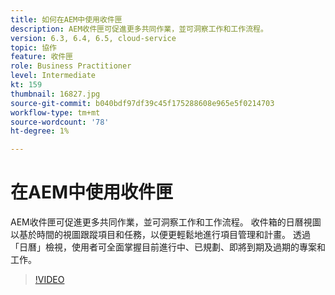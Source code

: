 ```yaml
---
title: 如何在AEM中使用收件匣
description: AEM收件匣可促進更多共同作業，並可洞察工作和工作流程。
version: 6.3, 6.4, 6.5, cloud-service
topic: 協作
feature: 收件匣
role: Business Practitioner
level: Intermediate
kt: 159
thumbnail: 16827.jpg
source-git-commit: b040bdf97df39c45f175288608e965e5f0214703
workflow-type: tm+mt
source-wordcount: '78'
ht-degree: 1%

---
```



# 在AEM中使用收件匣

AEM收件匣可促進更多共同作業，並可洞察工作和工作流程。 收件箱的日曆視圖以基於時間的視圖跟蹤項目和任務，以便更輕鬆地進行項目管理和計畫。 透過「日曆」檢視，使用者可全面掌握目前進行中、已規劃、即將到期及過期的專案和工作。

>[!VIDEO](https://video.tv.adobe.com/v/16827/?quality=12&learn=on)
